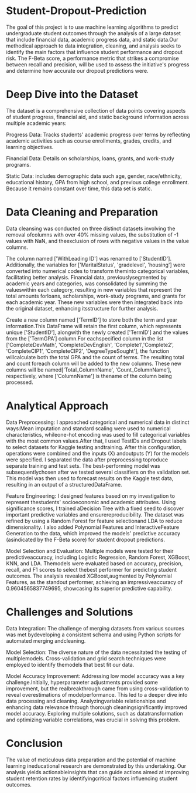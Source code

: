# Student-Dropout-Prediction
The goal of this project is to use machine learning algorithms to predict undergraduate student outcomes through the analysis of a large dataset that include financial data, academic progress data, and static data.Our methodical approach to data integration,
cleaning, and analysis seeks to identify the main factors that influence student performance
and dropout risk. The F-Beta score, a performance metric that strikes a compromise between
recall and precision, will be used to assess the initiative's progress and determine how
accurate our dropout predictions were.

# Deep Dive into the Dataset
The dataset is a comprehensive collection of data points covering aspects of student
progress, financial aid, and static background information across multiple academic years:

Progress Data: Tracks students' academic progress over terms by reflecting academic
activities such as course enrollments, grades, credits, and learning objectives.

Financial Data: Details on scholarships, loans, grants, and work-study programs.

Static Data: includes demographic data such age, gender, race/ethnicity, educational
history, GPA from high school, and previous college enrollment. Because it remains
constant over time, this data set is static.

# Data Cleaning and Preparation
Data cleansing was conducted on three distinct datasets involving the removal ofcolumns with over 40% missing values, the substitution of -1 values with NaN, and theexclusion of rows with negative values in the value columns. 

The column named ['WithLeading ID'] was renamed to ['StudentID']. Additionally, the variables for ['MaritalStatus', 'gradelevel', 'housing'] were converted into numerical codes to transform theminto categorical variables, facilitating better analysis. Financial data, previouslysegmented by academic years and categories, was consolidated by summing the valueswithin each category, resulting in new variables that represent the total amounts forloans, scholarships, work-study programs, and grants for each academic year. These new variables were then integrated back into the original dataset, enhancing itsstructure for further analysis.

Create a new column named ['TermID'] to store both the term and year information.This DataFrame will retain the first column, which represents unique ['StudentID'], alongwith the newly created ['TermID'] and the values from the ['TermGPA'] column.For eachspecified column in the list ['CompleteDevMath', 'CompleteDevEnglish', 'Complete1','Complete2', 'CompleteCIP1', 'CompleteCIP2', 'DegreeTypeSought'], the function willcalculate both the total GPA and the count of terms. The resulting total and count foreach column will be added to the new columns. These new columns will be named['Total_ColumnName', 'Count_ColumnName'], respectively, where ['ColumnName'] is thename of the column being processed.

# Analytical Approach
Data Preprocessing:
I approached categorical and numerical data in distinct ways:Mean imputation and standard scaling were used to numerical characteristics, whileone-hot encoding was used to fill categorical variables with the most common values.After that, I used TestIDs and Dropout labels to select datasets for Kaggle testing andtraining. After this configuration, operations were combined and the inputs (X) andoutputs (Y) for the models were specified. I separated the data after preprocessing toproduce separate training and test sets. The best-performing model was subsequentlychosen after we tested several classifiers on the validation set. This model was then used to forecast results on the Kaggle test data, resulting in an output of a structuredDataFrame.

Feature Engineering:
I designed features based on my investigation to represent thestudents' socioeconomic and academic attributes. Using significance scores, I trained aDecision Tree with a fixed seed to discover important predictive variables and ensurereproducibility. The dataset was refined by using a Random Forest for feature selectionand LDA to reduce dimensionality. I also added Polynomial Features and InteractiveFeature Generation to the data, which improved the models' predictive accuracy (asindicated by the F-Beta score) for student dropout predictions.

Model Selection and Evaluation:
Multiple models were tested for their predictiveaccuracy, including Logistic Regression, Random Forest, XGBoost, KNN, and LDA. Themodels were evaluated based on accuracy, precision, recall, and F1 scores to select thebest performer for predicting student outcomes. The analysis revealed XGBoost,augmented by Polynomial Features, as the standout performer, achieving an impressiveaccuracy of 0.9604565837749695, showcasing its superior predictive capability.

# Challenges and Solutions
Data Integration:
The challenge of merging datasets from various sources was met bydeveloping a consistent schema and using Python scripts for automated merging andcleaning.

Model Selection:
The diverse nature of the data necessitated the testing of multiplemodels. Cross-validation and grid search techniques were employed to identify themodels that best fit our data.

Model Accuracy Improvement:
Addressing low model accuracy was a key challenge.Initially, hyperparameter adjustments provided some improvement, but the realbreakthrough came from using cross-validation to reveal overestimations of modelperformance. This led to a deeper dive into data processing and cleaning. Analyzingvariable relationships and enhancing data relevance through thorough cleaningsignificantly improved model accuracy. Exploring multiple solutions, such as datatransformation and optimizing variable correlations, was crucial in solving this problem.

# Conclusion
The value of meticulous data preparation and the potential of machine learning ineducational research are demonstrated by this undertaking. Our analysis yields actionableinsights that can guide actions aimed at improving student retention rates by identifyingcritical factors influencing student outcomes.

